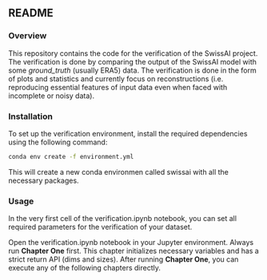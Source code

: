 ## README

### Overview

This repository contains the code for the verification of the SwissAI project.
The verification is done by comparing the output of the SwissAI model with some
_ground_truth_ (usually ERA5) data. The verification is done in the form of
plots and statistics and currently focus on reconstructions (i.e. reproducing
essential features of input data even when faced with incomplete or noisy
data).

### Installation

To set up the verification environment, install the required dependencies using
the following command:

```bash
conda env create -f environment.yml
```
This will create a new conda environmen called swissai with all the necessary
packages.

### Usage

In the very first cell of the verification.ipynb notebook, you can set all
required parameters for the verification of your dataset.

Open the verification.ipynb notebook in your Jupyter environment. Always run
**Chapter One** first. This chapter initializes necessary variables and has a
strict return API (dims and sizes). After running **Chapter One**, you can
execute any of the following chapters directly.